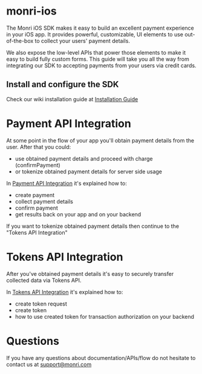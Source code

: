 # monri-ios

The Monri iOS SDK makes it easy to build an excellent payment experience in your iOS app. It provides powerful, customizable, UI elements to use out-of-the-box to collect your users' payment details.

We also expose the low-level APIs that power those elements to make it easy to build fully custom forms. This guide will take you all the way from integrating our SDK to accepting payments from your users via credit cards.

## Install and configure the SDK

Check our wiki installation guide at [Installation Guide](https://github.com/MonriPayments/monri-ios/wiki/Installation-Guide)

# Payment API Integration

At some point in the flow of your app you'll obtain payment details from the user. After that you could:
- use obtained payment details and proceed with charge (confirmPayment)
- or tokenize obtained payment details for server side usage

In [Payment API Integration](https://github.com/MonriPayments/monri-ios/wiki/Payment-API-Integration) it's explained how to:
- create payment
- collect payment details
- confirm payment
- get results back on your app and on your backend

If you want to tokenize obtained payment details then continue to the "Tokens API Integration"

# Tokens API Integration

After you've obtained payment details it's easy to securely transfer collected data via Tokens API.

In [Tokens API Integration](https://github.com/MonriPayments/monri-ios/wiki/Tokens-API-Integration) it's explained how to:
- create token request
- create token
- how to use created token for transaction authorization on your backend

# Questions

If you have any questions about documentation/APIs/flow do not hesitate to contact us at support@monri.com
